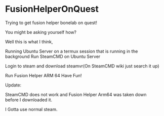 # FusionHelperOnQuest
Trying to get fusion helper bonelab on quest!

You might be asking yourself how?

Well this is what I think,

Running Ubuntu Server on a termux session that is running in the background
Run SteamCMD on Ubuntu Server

Login to steam and download steamvr(On SteamCMD wiki just search it up)

Run Fusion Helper ARM 64
Have Fun!


Update:

SteamCMD does not work and Fusion Helper Arm64 was taken down before I downloaded it.

I Gotta use normal steam.
